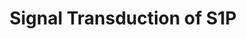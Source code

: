 ---
annotations:
- type: Pathway Ontology
  value: sphingosine 1-phosphate signaling pathway
authors:
- MaintBot
- Lindarieswijk
description: ''
last-edited: 2016-07-25
organisms:
- Gallus gallus
redirect_from:
- /index.php/Pathway:WP842
- /instance/WP842
schema-jsonld:
- '@context': https://schema.org/
  '@id': https://wikipathways.github.io/pathways/WP842.html
  '@type': Dataset
  creator:
    '@type': Organization
    name: WikiPathways
  description: ''
  keywords:
  - AKT3
  - MAPK12
  - MAPK4
  - MAPK1
  - PLCB1
  - GNAI3
  - EDG8
  - GNAI2
  - AKT2
  - RCJMB04_5i17
  - PLCB2
  - LOC51190
  - PIK3C2B
  - EDG3
  - SPHK2
  - ASAH1
  - MAPK3
  - RACGAP1
  - S1PR1
  - EDG5
  - AKT1
  - MAPK7
  - PLCB3
  - SPHK1
  - GNAI1
  license: CC0
  name: Signal Transduction of S1P
seo: CreativeWork
title: Signal Transduction of S1P
wpid: WP842
---